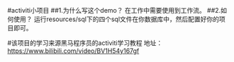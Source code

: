 #activiti小项目
##1.为什么写这个demo？
在工作中需要使用到工作流。
##2.如何使用？
运行resources/sql下的四个sql文件在你数据库中，然后配置好你的项目即可。

#该项目的学习来源黑马程序员的activiti学习教程
地址：https://www.bilibili.com/video/BV1H54y167gf